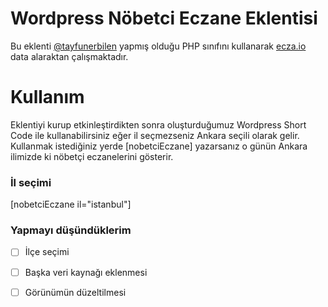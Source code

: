 
# Wordpress Nöbetci Eczane Eklentisi

  

Bu eklenti [@tayfunerbilen](https://github.com/tayfunerbilen) yapmış olduğu PHP sınıfını kullanarak [ecza.io](https://ecza.io) data alaraktan çalışmaktadır.

# Kullanım 

Eklentiyi kurup etkinleştirdikten sonra oluşturduğumuz Wordpress Short Code ile kullanabilirsiniz eğer il seçmezseniz Ankara seçili olarak gelir. Kullanmak istediğiniz yerde [nobetciEczane] yazarsanız o günün Ankara ilimizde ki nöbetçi eczanelerini gösterir.

### İl seçimi

[nobetciEczane il="istanbul"]

### Yapmayı düşündüklerim

 - [ ] İlçe seçimi
 - [ ] Başka veri kaynağı eklenmesi
 - [ ] Görünümün düzeltilmesi

